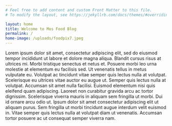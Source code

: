 ```yaml
---
# Feel free to add content and custom Front Matter to this file.
# To modify the layout, see https://jekyllrb.com/docs/themes/#overriding-theme-defaults

layout: home
title: Welcome to Mos Food Blog
permalink: /
home-image: /uploads/foodpix7.jpeg
---
```


Lorem ipsum dolor sit amet, consectetur adipiscing elit, sed do eiusmod tempor incididunt ut labore et dolore magna aliqua. Blandit cursus risus at ultrices mi. Morbi tristique senectus et netus et. Posuere morbi leo urna molestie at elementum eu facilisis sed. Ut venenatis tellus in metus vulputate eu. Volutpat ac tincidunt vitae semper quis lectus nulla at volutpat. Scelerisque eu ultrices vitae auctor eu augue ut. Semper quis lectus nulla at volutpat. Accumsan sit amet nulla facilisi. Euismod elementum nisi quis eleifend quam adipiscing. Laoreet non curabitur gravida arcu ac tortor dignissim. Scelerisque viverra mauris in aliquam sem fringilla ut morbi. Dui id ornare arcu odio ut. Ipsum dolor sit amet consectetur adipiscing elit ut aliquam purus. Sem fringilla ut morbi tincidunt augue interdum velit euismod in. Vitae semper quis lectus nulla at volutpat diam ut venenatis. Accumsan tortor posuere ac ut consequat semper viverra nam.